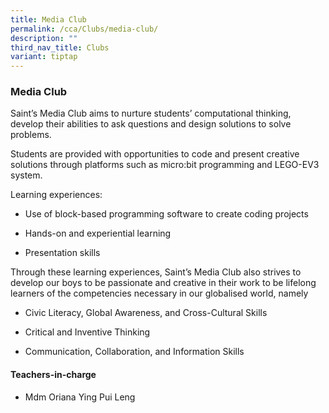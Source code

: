 ```yaml
---
title: Media Club
permalink: /cca/Clubs/media-club/
description: ""
third_nav_title: Clubs
variant: tiptap
---
```

<h3>Media Club</h3>
<p>Saint’s Media Club aims to nurture students’ computational thinking, develop
their abilities to ask questions and design solutions to solve problems.</p>
<p>Students are provided with opportunities to code and present creative
solutions through platforms such as micro:bit programming and LEGO-EV3
system.</p>
<p>Learning experiences:</p>
<ul>
<li>
<p>Use of block-based programming software to create coding projects</p>
</li>
<li>
<p>Hands-on and experiential learning</p>
</li>
<li>
<p>Presentation skills</p>
</li>
</ul>
<p>Through these learning experiences, Saint’s Media Club also strives to
develop our boys to be passionate and creative in their work to be lifelong
learners of the competencies necessary in our globalised world, namely</p>
<ul>
<li>
<p>Civic Literacy, Global Awareness, and Cross-Cultural Skills</p>
</li>
<li>
<p>Critical and Inventive Thinking</p>
</li>
<li>
<p>Communication, Collaboration, and Information Skills</p>
</li>
</ul>
<h4>Teachers-in-charge</h4>
<ul data-tight="true" class="tight">
<li>
<p>Mdm Oriana Ying Pui Leng</p>
</li>
</ul>
<p></p>